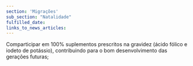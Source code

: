 ```yaml
---
section: 'Migrações'
sub_section: "Natalidade"
fulfilled_date:
links_to_news_articles:
---
```


Comparticipar em 100% suplementos prescritos na gravidez (ácido fólico e iodeto de potássio), contribuindo para o bom desenvolvimento das gerações futuras;